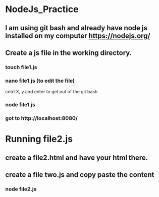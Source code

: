 # NodeJs_Practice
## I am using git bash and already have node js installed on my computer https://nodejs.org/
## Create a js file in the working directory.
### touch file1.js
### nano file1.js (to edit the file)
cntrl X, y and enter to get out of the git bash
### node file1.js
### got to http://localhost:8080/
# Running file2.js
## create a file2.html and have your html there.
## create a file two.js and copy paste the content
### node file2.js

